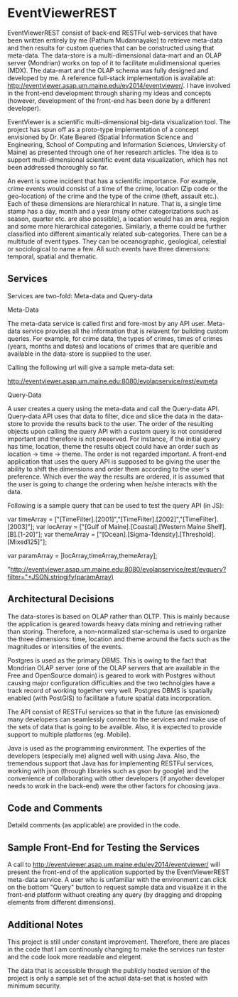 EventViewerREST
===============

EventViewerREST consist of back-end RESTFul web-services that have been written entirely by me (Pathum Mudannayake) to retrieve meta-data and then results for custom queries that can be constructed using that meta-data. The data-store is a multi-dimensional data-mart and an OLAP server (Mondrian) works on top of it to facilitate mulidimensional queries (MDX). The data-mart and the OLAP schema was fully designed and developed by me. A reference full-stack implementation is available at: http://eventviewer.asap.um.maine.edu/ev2014/eventviewer/. I have involved in the front-end development through sharing my ideas and concepts      (however, development of the front-end has been done by a different developer).

EventViewer is a scientific multi-dimensional big-data visualization tool. The project has spun off as a proto-type implementation of a concept envisioned by Dr. Kate Beared (Spatial Information Science and Engineering, School of Computing and Information Sciences, Unviersity of Maine) as presented through one of her research articles. The idea is to support multi-dimensional scientific event data visualization, which has not been addressed thoroughly so far.

An event is some incident that has a scientific importance. For example, crime events would consist of a time of the crime, location (Zip code or the geo-location) of the crime and the type of the crime (theft, assault etc.). Each of these dimensions are hierarchical in nature. That is, a single time stamp has a day, month and a year (many other categorizations such as season, quarter etc. are also possible), a location would has an area, region and some more hierarchical categories. Similarly, a theme could be further classified into different simantically related sub-categories. There can be a multitude of event types. They can be oceanographic, geological, celestial or sociological to name a few. All such events have three dimensions: temporal, spatial and thematic.


Services
---------

Services are two-fold: Meta-data and Query-data

  Meta-Data
    
  The meta-data service is called first and fore-most by any API user. Meta-data service provides all the information that is     relavent for building custom queries. For example, for crime data, the types of crimes, times of crimes (years, months and      dates) and locations of crimes that are querible and available in the data-store is supplied to the user.
  
  Calling the following url will give a sample meta-data set:
  
  http://eventviewer.asap.um.maine.edu:8080/evolapservice/rest/evmeta

  Query-Data
  
  A user creates a query using the meta-data and call the Query-data API. Query-data API uses that data to filter, dice and       slice the data in the data-store to provide the results back to the user. The order of the resulting objects upon calling the   query API with a custom query is not considered important and therefore is not preserved. For instance, if the initial query    has time, location, theme the results object could have an order such as location -> time -> theme. The order is not regarded   important. A front-end application that uses the query API is supposed to be giving the user the ability to shift the           dimensions and order them according to the user's preference. Which ever the way the results are ordered, it is assumed that    the user is going to change the ordering when he/she interacts with the data.
  
  Following is a sample query that can be used to test the query API (in JS):

  var timeArray = ["[TimeFilter].[2001]","[TimeFilter].[2002]","[TimeFilter].[2003]"]; 
  var locArray = ["[Gulf of Maine].[Coastal].[Western Maine Shelf].[B].[1-20]"]; 
  var themeArray = ["[Ocean].[Sigma-Tdensity].[Threshold].[Mixed125]"];

  var paramArray = [locArray,timeArray,themeArray];

  "http://eventviewer.asap.um.maine.edu:8080/evolapservice/rest/evquery?filter="+JSON.stringify(paramArray)


Architectural Decisions
-----------------------

The data-stores is based on OLAP rather than OLTP. This is mainly because the application is geared towards heavy data mining and retrieving rather than storing. Therefore, a non-normalized star-schema is used to organize the three dimensions: time, location and theme around the facts such as the magnitudes or intensities of the events.

Postgres is used as the primary DBMS. This is owing to the fact that Mondrian OLAP server (one of the OLAP servers that are available in the Free and OpenSource domain) is geared to work with Postgres without causing major configuration difficulties and the two technolgies have a track record of working together very well. Postgres DBMS is spatially enabled (with PostGIS) to facilitate a future spatial data incorporation.

The API consist of RESTFul services so that in the future (as envisioned) many developers can seamlessly connect to the services and make use of the sets of data that is going to be availble. Also, it is expected to provide support to multiple platforms (eg. Mobile).

Java is used as the programming environment. The experties of the developers (especially me) aligned well with using Java. Also, the tremendous support that Java has for implementing RESTFul services, working with json (through libraries such as gson by google) and the convenience of collaborating with other developers (if anyother developer needs to work in the back-end) were the other factors for choosing java.


Code and Comments
------------------

Detaild comments (as applicable) are provided in the code.


Sample Front-End for Testing the Services
-----------------------------------------

A call to http://eventviewer.asap.um.maine.edu/ev2014/eventviewer/ will present the front-end of the application supported by the EventViewerREST meta-data service. A user who is unfamiliar with the environment can click on the bottom "Query" button to request sample data and visualize it in the front-end platform withuot creating any query (by dragging and dropping elements from different dimensions).


Additional Notes
-----------------

This project is still under constant improvement. Therefore, there are places in the code that I am continously changing to make the services run faster and the code look more readable and elegent.

The data that is accessible through the publicly hosted version of the project is only a sample set of the actual data-set that is hosted with minimum security.


